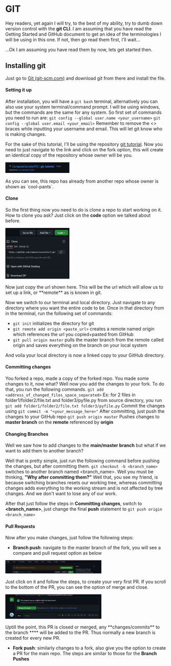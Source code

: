 # GIT
Hey readers, yet again I will try, to the best of my ability, try to dumb down version control with the **git CLI**. I am assuming that you have read the Getting Started and GitHub document to get an idea of the terminologies I will be using in this one. 
If not, then go read them first, I'll wait...

...Ok I am assuming you have read them by now, lets get started then.

## Installing git
Just go to [Git (git-scm.com)](https://git-scm.com/) and download git from there and install the file.
#### Setting it up
After installation, you will have a `git bash` terminal, alternatively you can also use your system terminal/command prompt. 
I will be using windows, but the commands are the same for any system.
So first set of commands you need to run are:
`git config --global user.name <your_username>`
`git config --global user.email <your_email>`
Remember to remove the <> braces while inputting your username and email. This will let git know who is making changes.

For the sake of this tutorial, I'll be using the repository [git tutorial](https://github.com/ComputerSocietyVITC/git_tutorial). 
Now you need to just navigate to the link and click on the fork option, this will create an identical copy of the repository whose owner will be you.
<p><img src="https://github.com/ComputerSocietyVITC/ComSoc_archives/blob/main/tutorials/git/assests/fork.JPG" width=200/></p>
As you can see, this repo has already from another repo whose owner is shown as `cool-pants`.

#### Clone
So the first thing now you need to do is clone a repo to start working on it. How to clone you ask? Just click on the **code** option we talked about before. 
<p><img src="https://github.com/ComputerSocietyVITC/ComSoc_archives/blob/main/tutorials/git/assests/clone.JPG" width=200/></p>
Now just copy the url shown here. This will be the url which will allow us to set up a link, or **remote** as is known in git.

Now we switch to our terminal and local directory. Just navigate to any directory where you want the entire code to be. Once in that directory from in the terminal, run the following set of commands:
- `git init` initializes the directory for git
- `git remote add origin <paste_url>` creates a remote named origin which references the url you copied+pasted from GitHub
- `git pull origin master` pulls the master branch from the remote called origin and saves everything on the branch on your local system

And voila your local directory is now a linked copy to your GitHub directory. 

#### Committing changes
You forked a repo, made a copy of the forked repo. You made some changes to it, now what? Well now you add the changes to your fork.
To do that, you run the following commands.
`git add <address_of_changed_files_space_separated>`
Ex: for 2 files in folder1/folder2/file.txt and folder3/pyfile.py from source directory, you run
`git add folder1/folder2/file.txt folder3/pyfile.py`
Commit the changes using
`git commit -m "<your_message_here>"`
After committing, just push the changes to your GitHub repo
`git push origin master`
Pushes changes to **master branch** on the **remote** referenced by **origin**

#### Changing Branches
Well we saw how to add changes to the **main/master branch** but what if we want to add them to another branch?

Well that is pretty simple, just run the following command before pushing the changes, but after committing them.
`git checkout -b <branch_name>` switches to another branch named <branch_name>. 
Well you must be thinking, **"Why after committing them?"** Well that, you see my friend, is because switching branches resets our working tree, whereas committing changes adds everything to the working stream and is not affected by tree changes. And we don't want to lose any of our work.

After that just follow the steps in **Committing changes**, switch to **<branch_name>**, just change the final **push** statement to
`git push origin <branch_name>`

#### Pull Requests
Now after you make changes, just follow the following steps:
- **Branch push**: navigate to the master branch of the fork, you will see a compare and pull request option as below 
<p><img src="https://github.com/ComputerSocietyVITC/ComSoc_archives/blob/main/tutorials/git/assests/pr.JPG" width=300/></p>
Just click on it and follow the steps, to create your very first PR. If you scroll to the bottom of the PR, you can see the option of merge and close.
<p><img src="https://github.com/ComputerSocietyVITC/ComSoc_archives/blob/main/tutorials/git/assests/merge.JPG" width=300/></p>
Uptill the point, this PR is closed or merged, any **changes/commits** to the branch **<branch_name>** will be added to the PR. Thus normally a new branch is created for every new PR.

- **Fork push**: similarly changes to a fork, also give you the option to create a PR for the main repo. The steps are similar to those for the **Branch Pushes**
